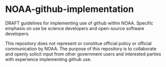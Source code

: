 NOAA-github-implementation
==========================

DRAFT guidelines for implementing use of github within NOAA. Specific emphasis on use be science developers and open-source software developers.

This repository does not represent or constitue official policy or official communication by NOAA. The purpose of this repository is to collaborate and openly solicit input from other government users and interested parties with experience implementing github use.
